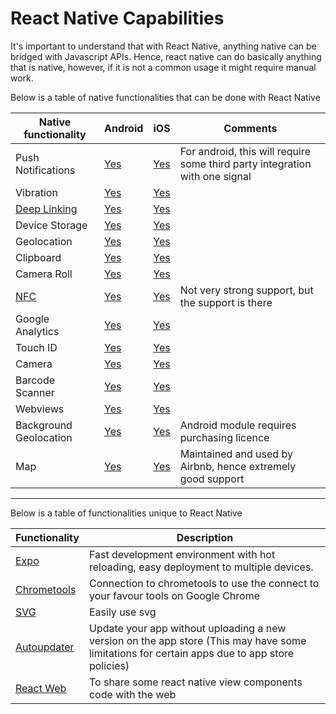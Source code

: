 # React Native Capabilities

It's important to understand that with React Native, anything native can be bridged with Javascript APIs. Hence, react native can do basically anything that is native, however, if it is not a common usage it might require manual work.

Below is a table of native functionalities that can be done with React Native

| Native functionality | Android | iOS | Comments |
| -------------------- | ------- | ----- | ---- |
| Push Notifications | [Yes](https://medium.com/differential/react-native-push-notifications-with-onesignal-9db6a7d75e1e) | [Yes](https://facebook.github.io/react-native/docs/pushnotificationios.html) | For android, this will require some third party integration with one signal |
| Vibration | [Yes](https://facebook.github.io/react-native/docs/vibration.html) | [Yes](https://facebook.github.io/react-native/docs/vibration.html) |
| [Deep Linking](https://en.wikipedia.org/wiki/Mobile_deep_linking) | [Yes](https://facebook.github.io/react-native/docs/linking.html) | [Yes](https://facebook.github.io/react-native/docs/linking.html) |
| Device Storage | [Yes](https://facebook.github.io/react-native/docs/asyncstorage.html) | [Yes](https://facebook.github.io/react-native/docs/asyncstorage.html) |
| Geolocation | [Yes](https://facebook.github.io/react-native/docs/geolocation.html) | [Yes](https://facebook.github.io/react-native/docs/geolocation.html) |
| Clipboard | [Yes](https://facebook.github.io/react-native/docs/clipboard.html) | [Yes](https://facebook.github.io/react-native/docs/clipboard.html) |
| Camera Roll | [Yes](https://facebook.github.io/react-native/docs/cameraroll.html) | [Yes](https://facebook.github.io/react-native/docs/cameraroll.html) |
| [NFC](https://en.wikipedia.org/wiki/Near-field_communication) | [Yes](https://github.com/Novadart/react-native-nfc) | [Yes](https://github.com/Novadart/react-native-nfc) | Not very strong support, but the support is there |
| Google Analytics | [Yes](https://github.com/idehub/react-native-google-analytics-bridge) | [Yes](https://github.com/idehub/react-native-google-analytics-bridge) |
| Touch ID | [Yes](https://github.com/naoufal/react-native-touch-id) | [Yes](https://github.com/naoufal/react-native-touch-id) 
| Camera | [Yes](https://github.com/lwansbrough/react-native-camera) | [Yes](https://github.com/lwansbrough/react-native-camera) |
| Barcode Scanner | [Yes](https://github.com/lwansbrough/react-native-camera) | [Yes](https://github.com/lwansbrough/react-native-camera) |
| Webviews | [Yes](https://facebook.github.io/react-native/docs/webview.html) | [Yes](https://facebook.github.io/react-native/docs/webview.html) |
| Background Geolocation | [Yes](https://github.com/transistorsoft/react-native-background-geolocation) | [Yes](https://github.com/transistorsoft/react-native-background-geolocation) | Android module requires purchasing licence |
| Map | [Yes](https://github.com/airbnb/react-native-maps) | [Yes](https://github.com/airbnb/react-native-maps) | Maintained and used by Airbnb, hence extremely good support |

---

Below is a table of functionalities unique to React Native

| Functionality | Description |
| ------------- | ----------- |
| [Expo](https://expo.io/) | Fast development environment with hot reloading, easy deployment to multiple devices. |
| [Chrometools](https://facebook.github.io/react-native/docs/debugging.html) | Connection to chrometools to use the connect to your favour tools on Google Chrome |
| [SVG](https://github.com/react-native-community/react-native-svg) | Easily use svg |
| [Autoupdater](https://github.com/redbooth/react-native-auto-updater) | Update your app without uploading a new version on the app store (This may have some limitations for certain apps due to app store policies) |
| [React Web](https://github.com/necolas/react-native-web) | To share some react native view components code with the web |



